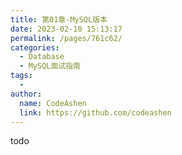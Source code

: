 ```yaml
---
title: 第01章-MySQL版本
date: 2023-02-10 15:13:17
permalink: /pages/761c62/
categories:
  - Database
  - MySQL面试指南
tags:
  - 
author: 
  name: CodeAshen
  link: https://github.com/codeashen
---
```

todo